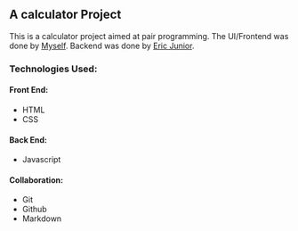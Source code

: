 ## A calculator Project

This is a calculator project aimed at pair programming. The UI/Frontend was done by [Myself](https://github.com/kagedevio). Backend was done by [Eric Junior](https://github.com/Eric20Junior).

### Technologies Used:
#### Front End:
* HTML 
* CSS

#### Back End:
* Javascript

#### Collaboration:
* Git
* Github
* Markdown
